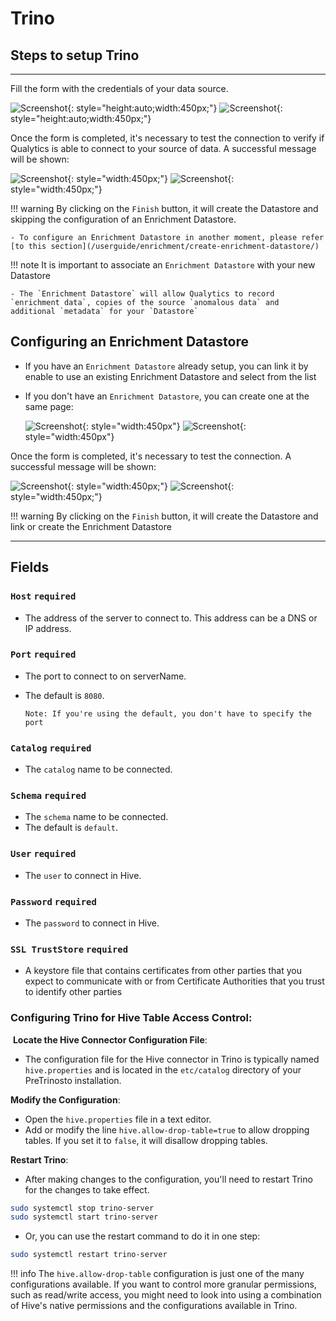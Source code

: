 # Trino

## Steps to setup Trino

---
Fill the form with the credentials of your data source.

![Screenshot](../assets/datastores/trino/create-datastore-light.png#only-light){: style="height:auto;width:450px;"}
![Screenshot](../assets/datastores/trino/create-datastore-dark.png#only-dark){: style="height:auto;width:450px;"}

Once the form is completed, it's necessary to test the connection to verify if Qualytics is able to connect to your source of data. A successful message will be shown:

![Screenshot](../assets/datastores/test-connection/test-connection-light.png#only-light){: style="width:450px;"}
![Screenshot](../assets/datastores/test-connection/test-connection-dark.png#only-dark){: style="width:450px;"}

!!! warning 
    By clicking on the `Finish` button, it will create the Datastore and skipping the configuration of an Enrichment Datastore.

    - To configure an Enrichment Datastore in another moment, please refer [to this section](/userguide/enrichment/create-enrichment-datastore/)

!!! note 
    It is important to associate an `Enrichment Datastore` with your new Datastore

    - The `Enrichment Datastore` will allow Qualytics to record `enrichment data`, copies of the source `anomalous data` and additional `metadata` for your `Datastore`

## Configuring an Enrichment Datastore

- If you have an `Enrichment Datastore` already setup, you can link it by enable to use an existing Enrichment Datastore and select from the list

- If you don't have an `Enrichment Datastore`, you can create one at the same page:

    ![Screenshot](../assets/enrichment/trino/create-enrichment-datastore-light.png#only-light){: style="width:450px"}
    ![Screenshot](../assets/enrichment/trino/create-enrichment-datastore-dark.png#only-dark){: style="width:450px"}

Once the form is completed, it's necessary to test the connection. A successful message will be shown:

![Screenshot](../assets/enrichment/test-connection-light.png#only-light){: style="width:450px;"}
![Screenshot](../assets/enrichment/test-connection-dark.png#only-dark){: style="width:450px;"}

!!! warning 
    By clicking on the `Finish` button, it will create the Datastore and link or create the Enrichment Datastore

---

## Fields


### `Host` <spam id='required'>`required`</spam>

* The address of the server to connect to. This address can be a DNS or IP address.

### `Port` <spam id='required'>`required`</spam>

* The port to connect to on serverName. 
* The default is `8080`. 

    `Note: If you're using the default, you don't have to specify the port`


### `Catalog` <spam id='required'>`required`</spam>

* The `catalog` name to be connected.

### `Schema` <spam id='required'>`required`</spam>

* The `schema` name to be connected.
* The default is `default`. 

### `User` <spam id='required'>`required`</spam>

* The `user` to connect in Hive.

### `Password` <spam id='required'>`required`</spam>

* The `password` to connect in Hive.

### `SSL TrustStore` <spam id='required'>`required`</spam>

* A keystore file that contains certificates from other parties that you expect to communicate with or from Certificate Authorities that you trust to identify other parties

### Configuring Trino for Hive Table Access Control:
​
**Locate the Hive Connector Configuration File**:

- The configuration file for the Hive connector in Trino is typically named `hive.properties` and is located in the `etc/catalog` directory of your PreTrinosto installation.
​

**Modify the Configuration**:

- Open the `hive.properties` file in a text editor.
- Add or modify the line `hive.allow-drop-table=true` to allow dropping tables. If you set it to `false`, it will disallow dropping tables.
​

**Restart Trino**:
- After making changes to the configuration, you'll need to restart Trino for the changes to take effect.

```bash
sudo systemctl stop trino-server
sudo systemctl start trino-server
```

- Or, you can use the restart command to do it in one step:

```bash
sudo systemctl restart trino-server
```
   
!!! info
    The `hive.allow-drop-table` configuration is just one of the many configurations available. If you want to control more granular permissions, such as read/write access, you might need to look into using a combination of Hive's native permissions and the configurations available in Trino.